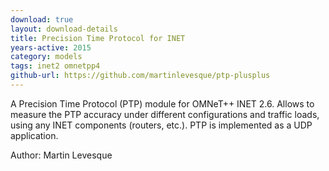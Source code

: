 ```yaml
---
download: true
layout: download-details
title: Precision Time Protocol for INET
years-active: 2015
category: models
tags: inet2 omnetpp4
github-url: https://github.com/martinlevesque/ptp-plusplus
---
```


A Precision Time Protocol (PTP) module for OMNeT++ INET 2.6. Allows to measure
the PTP accuracy under different configurations and traffic loads, using any
INET components (routers, etc.). PTP is implemented as a UDP application.

Author: Martin Levesque

